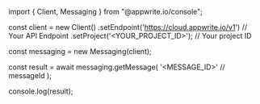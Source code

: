 import { Client, Messaging } from "@appwrite.io/console";

const client = new Client()
    .setEndpoint('https://cloud.appwrite.io/v1') // Your API Endpoint
    .setProject('<YOUR_PROJECT_ID>'); // Your project ID

const messaging = new Messaging(client);

const result = await messaging.getMessage(
    '<MESSAGE_ID>' // messageId
);

console.log(result);
